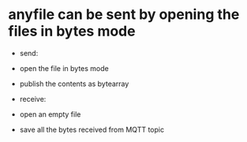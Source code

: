 # anyfile can be sent by opening the files in bytes mode

- send: 
 - open the file in bytes mode 
 - publish the contents as bytearray 
 
 
- receive:
 - open an empty file
 - save all the bytes received from MQTT topic
